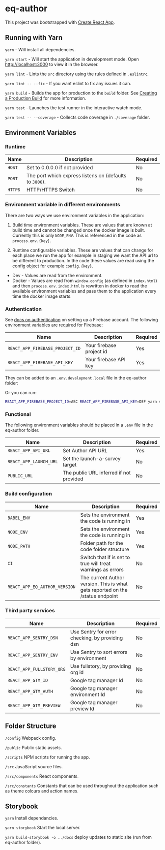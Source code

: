 # eq-author

This project was bootstrapped with [Create React App](https://github.com/facebook/create-react-app).

## Running with Yarn

`yarn` - Will install all dependencies.

`yarn start` - Will start the application in development mode. Open <http://localhost:3000> to view it in the browser.

`yarn lint` - Lints the `src` directory using the rules defined in `.eslintrc`.

`yarn lint -- --fix` - If you want eslint to fix any issues it can.

`yarn build` - Builds the app for production to the `build` folder. See [Creating a Production Build](https://facebook.github.io/create-react-app/docs/production-build) for more information.

`yarn test` - Launches the test runner in the interactive watch mode.

`yarn test -- --coverage` - Collects code coverage in `./coverage` folder.

## Environment Variables

### Runtime

| Name    | Description                                             | Required |
| ------- | ------------------------------------------------------- | -------- |
| `HOST`  | Set to 0.0.0.0 if not provided                          | No       |
| `PORT`  | The port which express listens on (defaults to `3000`). | No       |
| `HTTPS` | HTTP/HTTPS Switch                                       | No       |

### Environment variable in different environments

There are two ways we use environment variables in the application:

1.  Build time environment variables. These are values that are known at build
    time and cannot be changed once the docker image is built. Currently this
    is only `NODE_ENV`. This is referenced in the code as `process.env.{key}`.

2.  Runtime configurable variables. These are values that can change for each place we run the app for example in staging we want the API url to be different to production. In the code these values are read using the config object for example `config.{key}`.

- Dev - Values are read from the environment.
- Docker - Values are read from `window.config` (as defined in `index.html`) and then `process.env`. `index.html` is rewritten in docker to read the available environment variables and pass them to the application every time the docker image starts.

### Authentication

See [docs on authentication](../docs/AUTHENTICATION.md) on setting up a Firebase account. The following environment variables are required for Firebase:

| Name                            | Description              | Required |
| ------------------------------- | ------------------------ | -------- |
| `REACT_APP_FIREBASE_PROJECT_ID` | Your firebase project id | Yes      |
| `REACT_APP_FIREBASE_API_KEY`    | Your firebase API key    | Yes      |

They can be added to an `.env.development.local` file in the eq-author folder:

Or you can run:

```bash
REACT_APP_FIREBASE_PROJECT_ID=ABC REACT_APP_FIREBASE_API_KEY=DEF yarn start
```

### Functional

The following environment variables should be placed in a `.env` file in the eq-author folder.

| Name                   | Description                             | Required |
| ---------------------- | --------------------------------------- | -------- |
| `REACT_APP_API_URL`    | Set Author API URL                      | Yes      |
| `REACT_APP_LAUNCH_URL` | Set the launch-a-survey target          | No       |
| `PUBLIC_URL`           | The public URL inferred if not provided | No       |

### Build configuration

| Name                          | Description                                                                    | Required |
| ----------------------------- | ------------------------------------------------------------------------------ | -------- |
| `BABEL_ENV`                   | Sets the environment the code is running in                                    | Yes      |
| `NODE_ENV`                    | Sets the environment the code is running in                                    | Yes      |
| `NODE_PATH`                   | Folder path for the code folder structure                                      | Yes      |
| `CI`                          | Switch that if is set to true will treat warnings as errors                    | No       |
| `REACT_APP_EQ_AUTHOR_VERSION` | The current Author version. This is what gets reported on the /status endpoint | No       |

### Third party services

| Name                      | Description                                     | Required |
|---------------------------|-------------------------------------------------|----------|
| `REACT_APP_SENTRY_DSN`    | Use Sentry for error checking, by providing dsn | No       |
| `REACT_APP_SENTRY_ENV`    | Use Sentry to sort errors by environment        | No       |
| `REACT_APP_FULLSTORY_ORG` | Use fullstory, by providing org id              | No       |
| `REACT_APP_GTM_ID`        | Google tag manager Id                           | No       |
| `REACT_APP_GTM_AUTH`      | Google tag manager environment Id               | No       |
| `REACT_APP_GTM_PREVIEW`   | Google tag manager preview Id                   | No       |

## Folder Structure

`/config` Webpack config.

`/public` Public static assets.

`/scripts` NPM scripts for running the app.

`/src` JavaScript source files.

`/src/components` React components.

`/src/constants` Constants that can be used throughout the application such as
theme colours and action names.

## Storybook

`yarn` Install dependancies.

`yarn storybook` Start the local server.

`yarn build-storybook -o ../docs` deploy updates to static site (run from eq-author folder).

